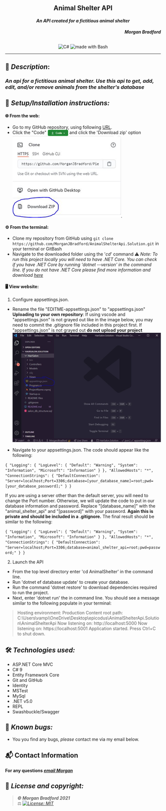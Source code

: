 ## <div align="center">Animal Shelter API</div>
#### <div align="center"> *An API created for a fictitious animal shelter* </div> 
***<p align="right">Morgan Bradford***</p>   
<p align="center">
<br>

<img alt="C#" src="https://img.shields.io/badge/c%23%20-%23239120.svg?&style=for-the-badge&logo=c-sharp&logoColor=white"/>
<img alt="made with Bash" src="https://img.shields.io/badge/Made%20with-Bash-1f425f.svg"/>
</p>

___
## 🚩 *Description*:    
### *An api for a fictitious animal shelter. Use this api to get, add, edit, and/or remove animals from the shelter's database*


## 🔧 *Setup/Installation instructions:*
#### 🌐 From the web:
* Go to my GitHub repository, using following [URL](https://github.com/MorganJBradford/AnimalShelterApi.Solution.git).
* Click the "Code" <img src="README-files/download-button.png" alt="code button" height="20" align="center"/> and click the 'Download zip' option ![img](README-files/Capture.JPG).
#### ⚙️ From the terminal: 
* Clone my repository from GitHub using `git clone https://github.com/MorganJBradford/AnimalShelterApi.Solution.git` in your terminal or GitBash
* Navigate to the downloaded folder using the '*cd*' command
⚠️ *Note: To run this project locally you will need to have .NET Core. You can check if you have .NET Core by running 'dotnet --version' in the command line. If you do not have .NET Core please find more information and download [here](https://dotnet.microsoft.com/download/dotnet)*


####  🖥️ View website:

1. Configure appsettings.json.

* Rename the file "EDITME-appsettings.json" to "appsettings.json"
**Uploading to your own repository**: If using vscode and "appsettings.json" is not grayed out like in the image below, you may need to commit the .gitignore file included in this project first. If "appsettings.json" is not grayed out **do not upload your project**
![img](README-files/appsettings.JPG)

* Navigate to your appsettings.json. The code should appear like the following:

``{
  "Logging": {
    "LogLevel": {
      "Default": "Warning",
      "System": "Information",
      "Microsoft": "Information"
    }
  },
  "AllowedHosts": "*",
  "ConnectionStrings": {
    "DefaultConnection": "Server=localhost;Port=3306;database=[your_database_name]=root;pwd=[your_database_password];"
  }
}``

If you are using a server other than the default server, you will need to change the Port number. Otherwise, we will update the code to put in our database information and password. Replace "\[database_name]" with the "animal_shelter_api" and "\[password]" with your password. **Again this is private and should be included in a .gitignore.** The final result should be similar to the following:

``{
  "Logging": {
    "LogLevel": {
      "Default": "Warning",
      "System": "Information",
      "Microsoft": "Information"
    }
  },
  "AllowedHosts": "*",
  "ConnectionStrings": {
    "DefaultConnection": "Server=localhost;Port=3306;database=animal_shelter_api=root;pwd=password;"
  }
}``

2. Launch the API

* From the top level directory enter 'cd AnimalShelter' in the command line.
* Run 'dotnet ef database update' to create your database.
* Run the command 'dotnet restore' to download dependencies required to run the project.
* Next, enter 'dotnet run' the in command line. You should see a message similar to the following populate in your terminal:

> Hosting environment: Production
> Content root path: C:\Users\vampi\OneDrive\Desktop\epicodus\AnimalShelterApi.Solution\AnimalShelterApi
> Now listening on: http://localhost:5000
> Now listening on: https://localhost:5001
> Application started. Press Ctrl+C to shut down.




## 🛠️ *Technologies used:*
* ASP.NET Core MVC
* C# 9
* Entity Framework Core
* Git and GitHub
* Identity
* MSTest
* MySql
* .NET v5.0
* REPL
* Swashbuckle/Swagger

## 🐛 *Known bugs:*
* You you find any bugs, _please_ contact me via my email below.

## 📬 Contact Information
#### For any questions *[email Morgan](mailto:morganjbradford95@gmail.com)*



## 📘 *License and copyright:*

> ***© Morgan Bradford 2021***  
> ⚖️ *[![License: MIT](https://img.shields.io/badge/License-MIT-yellow.svg)](https://opensource.org/licenses/MIT)*